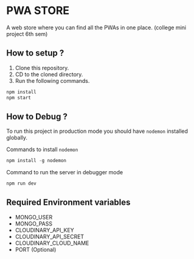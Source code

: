 # PWA STORE

A web store where you can find all the PWAs in one place. (college mini project 6th sem)

## How to setup ? 

1. Clone this repository.
2. CD to the cloned directory.
3. Run the following commands.
```javascript
npm install
npm start
```
## How to Debug ?
 To run this project in production mode you should have `nodemon` installed globally.

 Commands to install `nodemon`

 ```javascript
 npm install -g nodemon
 ```


 Command to run the server in debugger mode


 ```javascript
 npm run dev
 ```

 ## Required Environment variables
 - MONGO_USER
 - MONGO_PASS
 - CLOUDINARY_API_KEY
 - CLOUDINARY_API_SECRET
 - CLOUDINARY_CLOUD_NAME
 - PORT (Optional)